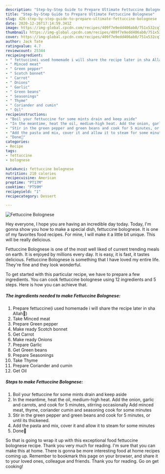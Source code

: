 ```yaml
---
description: "Step-by-Step Guide to Prepare Ultimate Fettuccine Bolognese"
title: "Step-by-Step Guide to Prepare Ultimate Fettuccine Bolognese"
slug: 426-step-by-step-guide-to-prepare-ultimate-fettuccine-bolognese
date: 2020-12-26T17:14:59.341Z
image: https://img-global.cpcdn.com/recipes/409f7e9edd406ab0/751x532cq70/fettuccine-bolognese-recipe-main-photo.jpg
thumbnail: https://img-global.cpcdn.com/recipes/409f7e9edd406ab0/751x532cq70/fettuccine-bolognese-recipe-main-photo.jpg
cover: https://img-global.cpcdn.com/recipes/409f7e9edd406ab0/751x532cq70/fettuccine-bolognese-recipe-main-photo.jpg
author: Jack Tate
ratingvalue: 4.7
reviewcount: 25344
recipeingredient:
- " fettuccinei used homemade i will share the recipe later in sha Allah"
- " Minced meat"
- " Green pepper"
- " Scotch bonnet"
- " Carrot"
- " Onions"
- " Garlic"
- " Green beans"
- " Seasonings"
- " Thyme"
- " Coriander and cumin"
- " Oil"
recipeinstructions:
- "Boil your fettuccine for some mints drain and keep aside"
- "In the meantime, heat the oil, medium-high heat. Add the onion, garlic and carrots, and cook for 5 minutes, stirring occasionally Add minced meat, thyme, coriander cumin and seasoning cook for some minutes"
- "Stir in the green pepper and green beans and cook for 5 minutes, or until its thickened."
- "Add the pasta and mix, cover it and allow it to steam for some minutes"
- "Done🥰"
categories:
- Recipe
tags:
- fettuccine
- bolognese

katakunci: fettuccine bolognese 
nutrition: 210 calories
recipecuisine: American
preptime: "PT17M"
cooktime: "PT59M"
recipeyield: "1"
recipecategory: Dessert

---
```



![Fettuccine Bolognese](https://img-global.cpcdn.com/recipes/409f7e9edd406ab0/751x532cq70/fettuccine-bolognese-recipe-main-photo.jpg)

Hey everyone, I hope you are having an incredible day today. Today, I'm gonna show you how to make a special dish, fettuccine bolognese. It is one of my favorites food recipes. For mine, I will make it a little bit unique. This will be really delicious.



Fettuccine Bolognese is one of the most well liked of current trending meals on earth. It is enjoyed by millions every day. It is easy, it is fast, it tastes delicious. Fettuccine Bolognese is something that I have loved my entire life. They're fine and they look wonderful.


To get started with this particular recipe, we have to prepare a few ingredients. You can cook fettuccine bolognese using 12 ingredients and 5 steps. Here is how you can achieve that.

<!--inarticleads1-->

##### The ingredients needed to make Fettuccine Bolognese:

1. Prepare  fettuccine(i used homemade i will share the recipe later in sha Allah🥰)
1. Take  Minced meat
1. Prepare  Green pepper
1. Make ready  Scotch bonnet
1. Get  Carrot
1. Make ready  Onions
1. Prepare  Garlic
1. Get  Green beans
1. Prepare  Seasonings
1. Take  Thyme
1. Prepare  Coriander and cumin
1. Get  Oil




<!--inarticleads2-->

##### Steps to make Fettuccine Bolognese:

1. Boil your fettuccine for some mints drain and keep aside
1. In the meantime, heat the oil, medium-high heat. Add the onion, garlic and carrots, and cook for 5 minutes, stirring occasionally Add minced meat, thyme, coriander cumin and seasoning cook for some minutes
1. Stir in the green pepper and green beans and cook for 5 minutes, or until its thickened.
1. Add the pasta and mix, cover it and allow it to steam for some minutes
1. Done🥰




So that is going to wrap it up with this exceptional food fettuccine bolognese recipe. Thank you very much for reading. I'm sure that you can make this at home. There is gonna be more interesting food at home recipes coming up. Remember to bookmark this page on your browser, and share it to your loved ones, colleague and friends. Thank you for reading. Go on get cooking!
